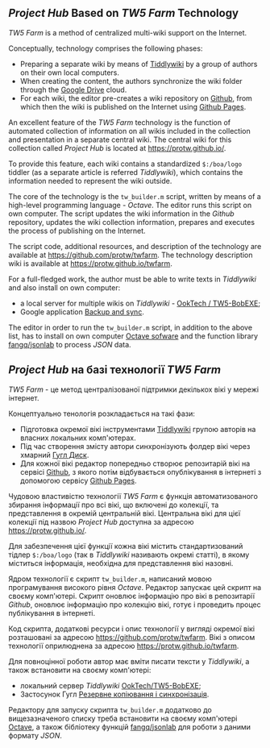 ## *Project Hub* Based on *TW5 Farm* Technology

*TW5 Farm* is a method of centralized multi-wiki support on the Internet.

Conceptually, technology comprises the following phases:

* Preparing a separate wiki by means of [Tiddlywiki](https://tiddlywiki.com/) by a group of authors on their own local computers.
* When creating the content, the authors synchronize the wiki folder through the [Google Drive](https://drive.google.com/) cloud.
* For each wiki, the editor pre-creates a wiki repository on [Github](https://github.com/), from which then the wiki is published on the Internet using [Github Pages](https://pages.github.com/).

An excellent feature of the *TW5 Farm* technology is the function of automated collection of information on all wikis included in the collection and presentation in a separate central wiki. The central wiki for this collection called *Project Hub* is located at https://protw.github.io/.

To provide this feature, each wiki contains a standardized `$:/boa/logo` tiddler (as a separate article is referred *Tiddlywiki*), which contains the information needed to represent the wiki outside.

The core of the technology is the `tw_builder.m` script, written by means of a high-level programming language -  *Octave*. The editor runs this script on own computer. The script updates the wiki information in the *Github* repository, updates the wiki collection information, prepares and executes the process of publishing on the Internet.

The script code, additional resources, and description of the technology are available at https://github.com/protw/twfarm. The technology description wiki is available at https://protw.github.io/twfarm.

For a full-fledged work, the author must be able to write texts in *Tiddlywiki* and also install on own computer:

* a local server for multiple wikis on *Tiddlywiki* - [OokTech / TW5-BobEXE](https://github.com/OokTech/TW5-BobEXE);
* Google application [Backup and sync](https://www.google.com/drive/download/backup-and-sync/).

The editor in order to run the `tw_builder.m` script, in addition to the above list, has to install on own computer [Octave sofware](https://www.gnu.org/software/octave/) and the function library [fangq/jsonlab](https://github.com/fangq/jsonlab) to process *JSON* data.

## *Project Hub* на базі технології *TW5 Farm*

*TW5 Farm* - це метод централізованої підтримки декількох вікі у мережі інтернет.

Концептуально тенологія розкладається на такі фази:

* Підготовка окремої вікі інструментами [Tiddlywiki](https://tiddlywiki.com/) групою авторів на власних локальних комп'ютерах. 
* Під час створення змісту автори синхронізують фолдер вікі через хмарний [Гугл Диск](https://drive.google.com/).
* Для кожної вікі редактор попередньо створює репозитарій вікі на сервісі [Github](https://github.com/), з якого потім відбувається опублікування в інтернеті з допомогою сервісу [Github Pages](https://pages.github.com/).

Чудовою властивістю технології *TW5 Farm* є функція автоматизованого збирання інформації про всі вікі, що включені до колекції, та представлення в окремій центральній вікі. Центральна вікі для цієї колекції під назвою *Project Hub* доступна за адресою https://protw.github.io/.

Для забезпечення цієї функції кожна вікі містить стандартизований тідлер `$:/boa/logo` (так в *Tiddlywiki* називають окремі статті), в якому міститься інформація, необхідна для представлення вікі назовні.

Ядром технології є скрипт `tw_builder.m`, написаний мовою програмування високого рівня *Octave*. Редактор запускає цей скрипт на своєму комп'ютері. Скрипт оновлює інформацію про вікі в репозитарії *Github*, оновлює інформацію про колекцію вікі, готує і проведить процес публікування в інтернеті.

Код скрипта, додаткові ресурси і опис технології у вигляді окремої вікі розташовані за адресою https://github.com/protw/twfarm. Вікі з описом технології оприлюднена за адресою https://protw.github.io/twfarm.

Для повноцінної роботи автор має вміти писати тексти у *Tiddlywiki*, а також встановити на своєму комп'ютері:

* локальний сервер *Tiddlywiki* [OokTech/TW5-BobEXE](https://github.com/OokTech/TW5-BobEXE);
* Застосунок Гугл [Резервне копіювання і синхронізація](https://www.google.com/intl/uk_ALL/drive/).

Редактору для запуску скрипта `tw_builder.m` додатково до вищезазначеного списку треба встановити на своєму комп'ютері [Octave](https://www.gnu.org/software/octave/), а також бібліотеку функцій [fangq/jsonlab](https://github.com/fangq/jsonlab) для роботи з даними формату *JSON*.
